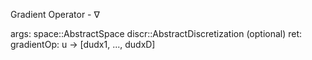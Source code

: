 Gradient Operator - ∇

args:     space::AbstractSpace     discr::AbstractDiscretization (optional) ret:     gradientOp: u -> [dudx1, ..., dudxD]
